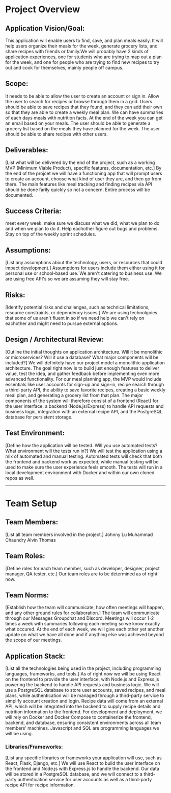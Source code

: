 # **Project Overview**

## **Application Vision/Goal:**
This application will enable users to find, save, and plan meals easily. It will help users organize their meals for the week, generate grocery lists, and share recipes with friends or family.We will probably have 2 kinds of application experiences, one for students who are trying to map out a plan for the week, and one for people who are trying to find new recipes to try out and cook for themselves, mainly people off campus.

## **Scope:**
It needs to be able to allow the user to create an account or sign in. Allow the user to search for recipes or browse through them in a grid. Users should be able to save recipes that they found, and they can add their own so that they are able to create a weekly meal plan. We can have summaries of each days meals with nutrition facts. At the end of the week you can get an email based on your meals. The user should be able to generate a grocery list based on the meals they have planned for the week. The user should be able to share recipes with other users. 

## **Deliverables:**
[List what will be delivered by the end of the project, such as a working MVP (Minimum Viable Product), specific features, documentation, etc.]
By the end of the projcet we will have a functioning app that will prompt users to create an account, choose what kind of user they are, and then go from there. The main features like meal tracking and finding recipes via API should be done farily quickly so not a concern. Entire process will be documented.

## **Success Criteria:**
meet every week. make sure we discuss what we did, what we plan to do and when we plan to do it. Help eachother figure out bugs and problems. Stay on top of the weekly sprint schedules.
## **Assumptions:**
[List any assumptions about the technology, users, or resources that could impact development.]
Assumptions for users include them either using it for personal use or school-based use. We aren't catering to business use. We are using free API's so we are assuming they will stay free.

## **Risks:**
[Identify potential risks and challenges, such as technical limitations, resource constraints, or dependency issues.]
We are using technolgoies that some of us aren't fluent in so if we need help we can't rely on eachother and might need to pursue external options.

## **Design / Architectural Review:**
[Outline the initial thoughts on application architecture. Will it be monolithic or microservices? Will it use a database? What major components will be included?]
We will definitely have our project model a monolithic application architecture. The goal right now is to build just enough features to deliver value, test the idea, and gather feedback before implementing even more advanced functionality. For our meal planning app, the MVP would include essentials like user accounts for sign-up and sign-in, recipe search through a third-party API, the ability to save favorite recipes, creating a basic weekly meal plan, and generating a grocery list from that plan. The major components of the system will therefore consist of a frontend (React) for the user interface, a backend (Node.js/Express) to handle API requests and business logic, integration with an external recipe API, and the PostgreSQL database for persistent storage.

## **Test Environment:**
[Define how the application will be tested. Will you use automated tests? What environment will the tests run in?]
We will test the application using a mix of automated and manual testing. Automated tests will check that both the frontend and backend work as expected, while manual testing will be used to make sure the user experience feels smooth. The tests will run in a local development environment with Docker and within our own cloned repos as well.

---

# **Team Setup**

## **Team Members:**
[List all team members involved in the project.]
Johnny Lu
Muhammad Chaundry
Alvin Thomas

## **Team Roles:**
[Define roles for each team member, such as developer, designer, project manager, QA tester, etc.]
Our team roles are to be determined as of right now.

## **Team Norms:**
[Establish how the team will communicate, how often meetings will happen, and any other ground rules for collaboration.]
The team will communicate through our Messages Groupchat and Discord. Meetings will occur 1-2 times a week with summaries following each meeting so we know exactly what occured. At the end of each week, we will give each other yet another update on what we have all done and if anything else was achieved beyond the scope of our meetings. 

## **Application Stack:**
[List all the technologies being used in the project, including programming languages, frameworks, and tools.]
As of right now we will be using React on the frontend to provide the user interface, with Node.js and Express.js powering the backend to handle API requests and business logic. We will use a PostgreSQL database to store user accounts, saved recipes, and meal plans, while authentication will be managed through a third-party service to simplify account creation and login. Recipe data will come from an external API, which will be integrated into the backend to supply recipe details and nutrition information to the frontend. For development and deployment, we will rely on Docker and Docker Compose to containerize the frontend, backend, and database, ensuring consistent environments across all team members’ machines. Javascript and SQL are programming languages we will be using.

### **Libraries/Frameworks:**
[List any specific libraries or frameworks your application will use, such as React, Flask, Django, etc.]
We will use React to build the user interface on the frontend and Node.js with Express.js to handle the backend. Our data will be stored in a PostgreSQL database, and we will connect to a third-party authentication service for user accounts as well as a third-party recipe API for recipe information.